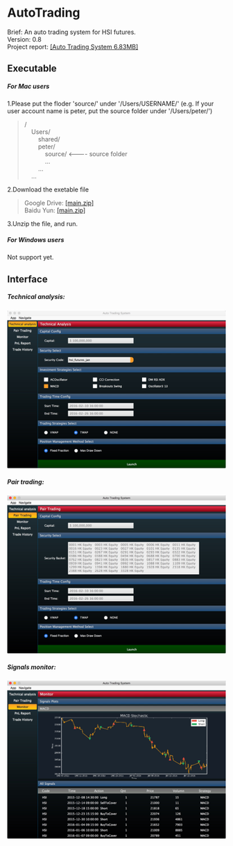 # AutoTrading
Brief: An auto trading system for HSI futures.  
Version: 0.8    
Project report: [[Auto Trading System 6.83MB]](https://github.com/curme/AutoTrading/blob/master/doc/report.pdf)  
## Executable  
##### For Mac users  
1.Please put the floder 'source/' under '/Users/USERNAME/' (e.g. If your user account name is peter, put the source folder under '/Users/peter/')  
> /  
>&#160;&#160;&#160;&#160;Users/  
>&#160;&#160;&#160;&#160;&#160;&#160;&#160;&#160;shared/  
>&#160;&#160;&#160;&#160;&#160;&#160;&#160;&#160;peter/  
>&#160;&#160;&#160;&#160;&#160;&#160;&#160;&#160;&#160;&#160;&#160;&#160;source/  <---- source folder  
>&#160;&#160;&#160;&#160;&#160;&#160;&#160;&#160;&#160;&#160;&#160;&#160;...  
>&#160;&#160;&#160;&#160;&#160;&#160;&#160;&#160;...  
>&#160;&#160;&#160;&#160;...   

2.Download the exetable file
> Google Drive: [[main.zip]](https://drive.google.com/file/d/0ByCeEOXBRcj5MHZFR3lvQjNSVjg/view?usp=sharing)  
> Baidu Yun: [[main.zip]](https://pan.baidu.com/s/1o7YPSvw)

3.Unzip the file, and run.

##### For Windows users
Not support yet.

## Interface  
##### Technical analysis:  
![Technical Analysis](https://github.com/curme/AutoTrading/blob/master/doc/images/technical%20analysis.png)   
  
##### Pair trading:  
![Pair Trading Analysis](https://github.com/curme/AutoTrading/blob/master/doc/images/pair%20trading.png)  
  
##### Signals monitor:  
![Signals Monitor](https://github.com/curme/AutoTrading/blob/master/doc/images/signals%20monitor.png)
